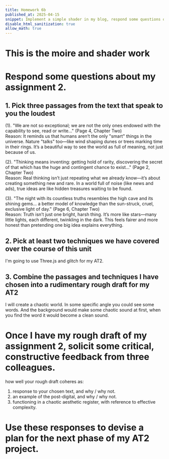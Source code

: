 ```yaml
---
title: Homework 6b
published_at: 2025-04-15
snippet: Implement a simple shader in my blog, respond some questions of my assignment 2. Once I have my rough draft of my assignment 2, solicit some critical, constructive feedback from three colleagues.
disable_html_sanitization: true
allow_math: true
---
```


# This is the moire and shader work

<div id="moire_circles"></div>
<script type="module" id="moire_circles_script">
import * as THREE from "https://cdnjs.cloudflare.com/ajax/libs/three.js/0.174.0/three.module.js" 
import codeblockRenderer from "/250415/codeblock_renderer.js"
const div = document.getElementById ("moire_circles")
const width = div.parentNode.scrollWidth
const height = width * 9 / 16
// Basic three.js setup
const scene = new THREE.Scene()
const camera = new THREE.PerspectiveCamera(70, width / height, 0.01, 10)
camera.position.z = 0.6
const renderer = new THREE.WebGLRenderer({ antialias: true })
renderer.setSize(width, height)
div.appendChild(renderer.domElement)
// Track mouse position
const mouse = new THREE.Vector2(0.5, 0.5)
div.onmousemove = event => {
const rect = renderer.domElement.getBoundingClientRect()
mouse.x = (event.clientX - rect.left) / width
mouse.y = 1.0 - (event.clientY - rect.top) / height
}
div.onmouseleave = () => {
    mouse.x = 0.5
      mouse.y = 0.5
   }
// Create shader material with more complex patterns
const shaderMaterial = new THREE.ShaderMaterial({
uniforms: {
u_time: { value: 0.0 },
u_mouse: { value: mouse },
u_resolution: { value: new THREE.Vector2(width, height) }
},
vertexShader: `       varying vec2 vUv;
        void main() {
            vUv = uv;
            gl_Position = projectionMatrix * modelViewMatrix * vec4(position, 1.0);
        }
  `,
fragmentShader: `
uniform float u_time;
uniform vec2 u_mouse;
uniform vec2 u_resolution;
varying vec2 vUv;
        // Helper function for smooth interpolation
        float smoothCircle(vec2 uv, vec2 center, float radius, float smoothness) {
            return smoothstep(radius, radius + smoothness, distance(uv, center));
        }
        void main() {
            // Normalized pixel coordinates with aspect ratio correction
            float aspect = u_resolution.x / u_resolution.y;
            vec2 uv = vec2(vUv.x * aspect, vUv.y);
            vec2 mousePos = vec2(u_mouse.x * aspect, u_mouse.y);
            // Animate centers slightly
            vec2 center1 = vec2(0.5 * aspect + sin(u_time * 0.3) * 0.1,
                         0.5 + cos(u_time * 0.2) * 0.1);
            vec2 center2 = mousePos;
            // Create multiple circle patterns with different frequencies
           float pattern1 = sin(distance(uv, center1) * 200.0 + u_time * 2.0) * 0.5 + 0.5;
           float pattern2 = cos(distance(uv, center2) * 180.0 - u_time * 1.5) * 0.5 + 0.5;
           float pattern3 = sin(distance(uv, center1) * 160.0 + u_time * 3.0) * 0.5 + 0.5;
            // Combine patterns in interesting ways
            float moire1 = pattern1 * pattern2;
            float moire2 = pattern2 * pattern3;
            float moire3 = pattern1 * pattern3;
            // Add some color variation based on patterns and time
            float r = mix(moire1, moire2, sin(u_time * 0.5) * 0.5 + 0.5);
            float g = mix(moire2, moire3, u_mouse.x);
            float b = mix(moire3, moire1, u_mouse.y);
            // Add pulsing effect
            float pulse = sin(u_time) * 0.1 + 0.9;
            vec3 color = vec3(r * pulse, g * pulse, b * pulse);
            // Add subtle gradient
            color *= 0.8 + 0.2 * vUv.y;
            gl_FragColor = vec4(color, 1.0);
        }
    `
});
// Create plane and add to scene
const geometry = new THREE.PlaneGeometry(1.6, 0.9)
const mesh = new THREE.Mesh(geometry, shaderMaterial)
scene.add(mesh)
// Handle window resize
window.addEventListener('resize', () => {
const width = div.parentNode.scrollWidth
const height = width * 9 / 16
camera.aspect = width / height
camera.updateProjectionMatrix()
renderer.setSize(width, height)
shaderMaterial.uniforms.u_resolution.value.set(width, height)
})
// Animation loop
renderer.setAnimationLoop(time => {
shaderMaterial.uniforms.u_time.value = time * 0.001
shaderMaterial.uniforms.u_mouse.value = mouse
renderer.render(scene, camera)
})
// Render code block
codeblockRenderer(document, "moire_circles_script", "moire_circles")
</script>

# Respond some questions about my assignment 2.

## 1. Pick three passages from the text that speak to you the loudest

(1). "We are not so exceptional; we are not the only ones endowed with the capability to see, read or write..."
(Page 4, Chapter Two)\
Reason:
It reminds us that humans aren’t the only "smart" things in the universe. Nature "talks" too—like wind shaping dunes or trees marking time in their rings. It’s a beautiful way to see the world as full of meaning, not just because of us.

(2). "Thinking means inventing: getting hold of rarity, discovering the secret of that which has the huge and contingent chance to exist..."
(Page 2, Chapter Two)\
Reason:
Real thinking isn’t just repeating what we already know—it’s about creating something new and rare. In a world full of noise (like news and ads), true ideas are like hidden treasures waiting to be found.

(3). "The night with its countless truths resembles the high cave and its shining gems... a better model of knowledge than the sun-struck, cruel, exclusive light of day."
(Page 6, Chapter Two)\
Reason:
Truth isn’t just one bright, harsh thing. It’s more like stars—many little lights, each different, twinkling in the dark. This feels fairer and more honest than pretending one big idea explains everything.

## 2. Pick at least two techniques we have covered over the course of this unit

I'm going to use Three.js and glitch for my AT2.

## 3. Combine the passages and techniques I have chosen into a rudimentary rough draft for my AT2

I will create a chaotic world. In some specific angle you could see some words. And the background would make some chaotic sound at first, when you find the word it would become a clean sound.

# Once I have my rough draft of my assignment 2, solicit some critical, constructive feedback from three colleagues.

how well your rough draft coheres as:

1. response to your chosen text, and why / why not.
2. an example of the post-digital, and why / why not.
3. functioning in a chaotic aesthetic register, with reference to effective complexity.

# Use these responses to devise a plan for the next phase of my AT2 project.
